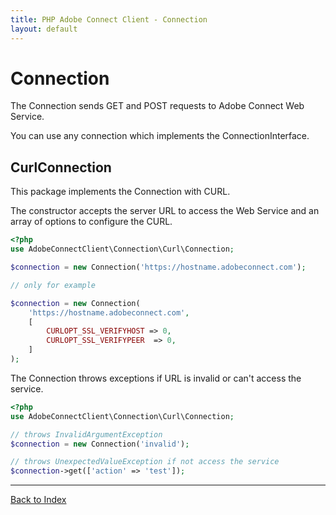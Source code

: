 ```yaml
---
title: PHP Adobe Connect Client - Connection
layout: default
---
```


# Connection #

The Connection sends GET and POST requests to Adobe Connect Web Service.

You can use any connection which implements the ConnectionInterface.

## CurlConnection ##

This package implements the Connection with CURL.

The constructor accepts the server URL to access the Web Service and an array
of options to configure the CURL.

```php
<?php
use AdobeConnectClient\Connection\Curl\Connection;

$connection = new Connection('https://hostname.adobeconnect.com');

// only for example

$connection = new Connection(
    'https://hostname.adobeconnect.com',
    [
        CURLOPT_SSL_VERIFYHOST => 0,
        CURLOPT_SSL_VERIFYPEER  => 0,
    ]
);
```

The Connection throws exceptions if URL is invalid or can't access the service.

```php
<?php
use AdobeConnectClient\Connection\Curl\Connection;

// throws InvalidArgumentException
$connection = new Connection('invalid');

// throws UnexpectedValueException if not access the service
$connection->get(['action' => 'test']);
```


***

[Back to Index]({{site.github.url}})
